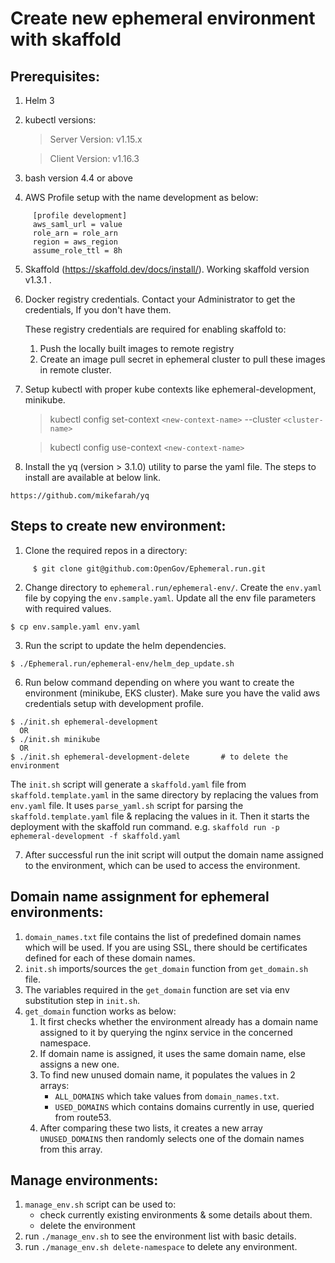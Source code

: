 # Create new ephemeral environment with skaffold

## Prerequisites:

1. Helm 3

2. kubectl versions:

   > Server Version: v1.15.x

   > Client Version: v1.16.3

3. bash version 4.4 or above

4. AWS Profile setup with the name development as below:

```
     [profile development]
     aws_saml_url = value
     role_arn = role_arn
     region = aws_region
     assume_role_ttl = 8h
```

5. Skaffold (https://skaffold.dev/docs/install/). Working skaffold version v1.3.1 .

6. Docker registry credentials. Contact your Administrator to get the credentials, If you don't have them.

   These registry credentials are required for enabling skaffold to:

   1. Push the locally built images to remote registry
   2. Create an image pull secret in ephemeral cluster to pull these images in remote cluster.

7. Setup kubectl with proper kube contexts like ephemeral-development, minikube.

   > kubectl config set-context `<new-context-name>` --cluster `<cluster-name>`

   > kubectl config use-context `<new-context-name>`

8. Install the yq (version > 3.1.0) utility to parse the yaml file. The steps to install are available at below link.

```
https://github.com/mikefarah/yq
```

## Steps to create new environment:

1. Clone the required repos in a directory:

```
     $ git clone git@github.com:OpenGov/Ephemeral.run.git
```

2. Change directory to `ephemeral.run/ephemeral-env/`.
   Create the `env.yaml` file by copying the `env.sample.yaml`. Update all the env file parameters with required values.

```
$ cp env.sample.yaml env.yaml
```

3. Run the script to update the helm dependencies.

```
$ ./Ephemeral.run/ephemeral-env/helm_dep_update.sh
```

6. Run below command depending on where you want to create the environment (minikube, EKS cluster). Make sure you have the valid aws credentials setup with development profile.

```
$ ./init.sh ephemeral-development
  OR
$ ./init.sh minikube
  OR
$ ./init.sh ephemeral-development-delete       # to delete the environment
```

The `init.sh` script will generate a `skaffold.yaml` file from `skaffold.template.yaml` in the same directory by replacing the values from `env.yaml` file.
It uses `parse_yaml.sh` script for parsing the `skaffold.template.yaml` file & replacing the values in it.
Then it starts the deployment with the skaffold run command. e.g. `skaffold run -p ephemeral-development -f skaffold.yaml`

7. After successful run the init script will output the domain name assigned to the environment, which can be used to access the environment.

## Domain name assignment for ephemeral environments:

1. `domain_names.txt` file contains the list of predefined domain names which will be used. If you are using SSL, there should be certificates defined for each of these domain names.
2. `init.sh` imports/sources the `get_domain` function from `get_domain.sh` file.
3. The variables required in the `get_domain` function are set via env substitution step in `init.sh`.
4. `get_domain` function works as below:
   1. It first checks whether the environment already has a domain name assigned to it by querying the nginx service in the concerned namespace.
   2. If domain name is assigned, it uses the same domain name, else assigns a new one.
   3. To find new unused domain name, it populates the values in 2 arrays:
      - `ALL_DOMAINS` which take values from `domain_names.txt`.
      - `USED_DOMAINS` which contains domains currently in use, queried from route53.
   4. After comparing these two lists, it creates a new array `UNUSED_DOMAINS` then randomly selects one of the domain names from this array.

## Manage environments:

1. `manage_env.sh` script can be used to:
   - check currently existing environments & some details about them.
   - delete the environment
2. run `./manage_env.sh` to see the environment list with basic details.
3. run `./manage_env.sh delete-namespace` to delete any environment.
